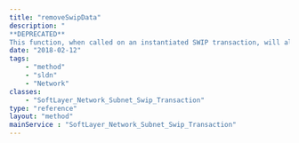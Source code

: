 ```yaml
---
title: "removeSwipData"
description: "
**DEPRECATED**
This function, when called on an instantiated SWIP transaction, will allow you to start a 'DELETE' transaction with ARIN, allowing you to remove your SWIP registration information. "
date: "2018-02-12"
tags:
    - "method"
    - "sldn"
    - "Network"
classes:
    - "SoftLayer_Network_Subnet_Swip_Transaction"
type: "reference"
layout: "method"
mainService : "SoftLayer_Network_Subnet_Swip_Transaction"
---
```

